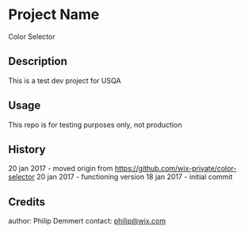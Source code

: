 # Project Name

Color Selector


## Description

This is a test dev project for USQA


## Usage 

This repo is for testing purposes only, not production


## History

20 jan 2017 - moved origin from https://github.com/wix-private/color-selector
20 jan 2017 - functioning version
18 jan 2017 - initial commit


## Credits

author: Philip Demmert
contact: philip@wix.com

